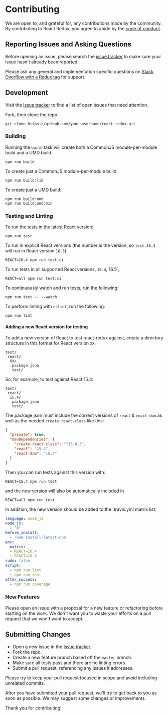 # Contributing
We are open to, and grateful for, any contributions made by the community.  By contributing to React Redux, you agree to abide by the [code of conduct](https://github.com/reduxjs/react-redux/blob/master/CODE_OF_CONDUCT.md).

## Reporting Issues and Asking Questions
Before opening an issue, please search the [issue tracker](https://github.com/reduxjs/react-redux/issues) to make sure your issue hasn't already been reported.

Please ask any general and implementation specific questions on [Stack Overflow with a Redux tag](http://stackoverflow.com/questions/tagged/redux?sort=votes&pageSize=50) for support.

## Development

Visit the [Issue tracker](https://github.com/reduxjs/react-redux/issues) to find a list of open issues that need attention.

Fork, then clone the repo:
```
git clone https://github.com/your-username/react-redux.git
```

### Building

Running the `build` task will create both a CommonJS module-per-module build and a UMD build.
```
npm run build
```

To create just a CommonJS module-per-module build:
```
npm run build:lib
```

To create just a UMD build:
```
npm run build:umd
npm run build:umd:min
```

### Testing and Linting

To run the tests in the latest React version:
```
npm run test
```

To run in explicit React versions (the number is the version, so `test:16.3` will run in React version `16.3`):
```
REACT=16.4 npm run test:ci
```

To run tests in all supported React versions, `16.4`, 16.5`,
```
REACT=all npm run test:ci
```

To continuously watch and run tests, run the following:
```
npm run test -- --watch
```

To perform linting with `eslint`, run the following:
```
npm run lint
```

#### Adding a new React version for testing

To add a new version of React to test react-redux against, create a directory structure
in this format for React version `XX`:

```
test/
 react/
  XX/
   package.json
   test/
```

So, for example, to test against React 15.4:


```
test/
 react/
  15.4/
   package.json
   test/
```

The package.json must include the correct versions of `react` & `react-dom`
as well as the needed `create-react-class` like this:

```json
{
  "private": true,
  "devDependencies": {
    "create-react-class": "^15.6.3",
    "react": "15.4",
    "react-dom": "15.4"
  }
}
```

Then you can run tests against this version with:

```
REACT=15.4 npm run test
```

and the new version will also be automatically included in

```
REACT=all npm run test
```

In addition, the new version should be added to the .travis.yml matrix list:

```yaml
language: node_js
node_js:
  - "8"
before_install:
  - 'nvm install-latest-npm'
env:
  matrix:
  - REACT=16.4
  - REACT=16.5
sudo: false
script:
  - npm run lint
  - npm run test
after_success:
  - npm run coverage
```

### New Features

Please open an issue with a proposal for a new feature or refactoring before starting on the work. We don't want you to waste your efforts on a pull request that we won't want to accept.

## Submitting Changes

* Open a new issue in the [Issue tracker](https://github.com/reduxjs/react-redux/issues).
* Fork the repo.
* Create a new feature branch based off the `master` branch.
* Make sure all tests pass and there are no linting errors.
* Submit a pull request, referencing any issues it addresses.

Please try to keep your pull request focused in scope and avoid including unrelated commits.

After you have submitted your pull request, we'll try to get back to you as soon as possible. We may suggest some changes or improvements.

Thank you for contributing!
